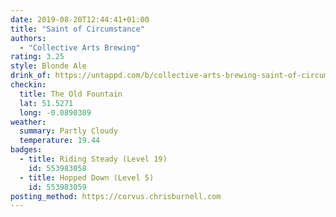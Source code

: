 ```yaml
---
date: 2019-08-20T12:44:41+01:00
title: "Saint of Circumstance"
authors:
  - "Collective Arts Brewing"
rating: 3.25
style: Blonde Ale
drink_of: https://untappd.com/b/collective-arts-brewing-saint-of-circumstance/451823
checkin:
  title: The Old Fountain
  lat: 51.5271
  long: -0.0890309
weather:
  summary: Partly Cloudy
  temperature: 19.44
badges:
  - title: Riding Steady (Level 19)
    id: 553983058
  - title: Hopped Down (Level 5)
    id: 553983059
posting_method: https://corvus.chrisburnell.com
---
```

